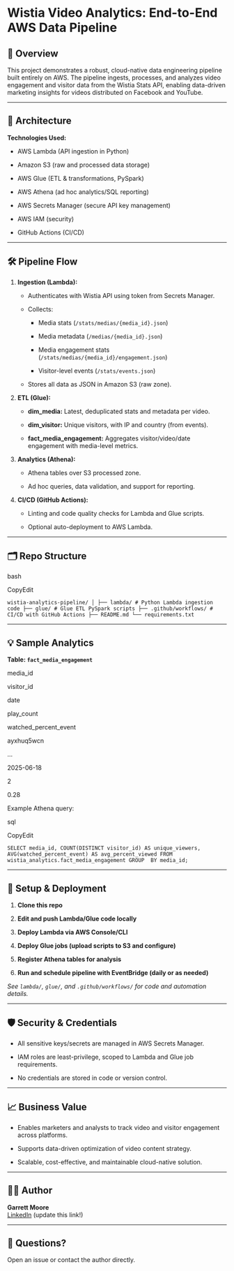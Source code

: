 
# Wistia Video Analytics: End-to-End AWS Data Pipeline

## 🚀 Overview

This project demonstrates a robust, cloud-native data engineering pipeline built entirely on AWS. The pipeline ingests, processes, and analyzes video engagement and visitor data from the Wistia Stats API, enabling data-driven marketing insights for videos distributed on Facebook and YouTube.

----------

## 📐 Architecture

**Technologies Used:**

-   AWS Lambda (API ingestion in Python)
    
-   Amazon S3 (raw and processed data storage)
    
-   AWS Glue (ETL & transformations, PySpark)
    
-   AWS Athena (ad hoc analytics/SQL reporting)
    
-   AWS Secrets Manager (secure API key management)
    
-   AWS IAM (security)
    
-   GitHub Actions (CI/CD)

----------

## 🛠️ Pipeline Flow

1.  **Ingestion (Lambda):**
    
    -   Authenticates with Wistia API using token from Secrets Manager.
        
    -   Collects:
        
        -   Media stats (`/stats/medias/{media_id}.json`)
            
        -   Media metadata (`/medias/{media_id}.json`)
            
        -   Media engagement stats (`/stats/medias/{media_id}/engagement.json`)
            
        -   Visitor-level events (`/stats/events.json`)
            
    -   Stores all data as JSON in Amazon S3 (raw zone).
        
2.  **ETL (Glue):**
    
    -   **dim_media:** Latest, deduplicated stats and metadata per video.
        
    -   **dim_visitor:** Unique visitors, with IP and country (from events).
        
    -   **fact_media_engagement:** Aggregates visitor/video/date engagement with media-level metrics.
        
3.  **Analytics (Athena):**
    
    -   Athena tables over S3 processed zone.
        
    -   Ad hoc queries, data validation, and support for reporting.
        
4.  **CI/CD (GitHub Actions):**
    
    -   Linting and code quality checks for Lambda and Glue scripts.
        
    -   Optional auto-deployment to AWS Lambda.
        

----------

## 🗂️ Repo Structure

bash

CopyEdit

`wistia-analytics-pipeline/
│
├── lambda/ # Python Lambda ingestion code ├── glue/ # Glue ETL PySpark scripts ├── .github/workflows/ # CI/CD with GitHub Actions ├── README.md
└── requirements.txt` 

----------

## 💡 Sample Analytics

**Table: `fact_media_engagement`**

media_id

visitor_id

date

play_count

watched_percent_event

ayxhuq5wcn

...

2025-06-18

2

0.28

Example Athena query:

sql

CopyEdit

`SELECT media_id, COUNT(DISTINCT visitor_id) AS unique_viewers, AVG(watched_percent_event) AS avg_percent_viewed FROM wistia_analytics.fact_media_engagement GROUP  BY media_id;` 

----------

## 📝 Setup & Deployment

1.  **Clone this repo**
    
2.  **Edit and push Lambda/Glue code locally**
    
3.  **Deploy Lambda via AWS Console/CLI**
    
4.  **Deploy Glue jobs (upload scripts to S3 and configure)**
    
5.  **Register Athena tables for analysis**
    
6.  **Run and schedule pipeline with EventBridge (daily or as needed)**
    

_See `lambda/`, `glue/`, and `.github/workflows/` for code and automation details._

----------

## 🛡️ Security & Credentials

-   All sensitive keys/secrets are managed in AWS Secrets Manager.
    
-   IAM roles are least-privilege, scoped to Lambda and Glue job requirements.
    
-   No credentials are stored in code or version control.
    

----------

## 📈 Business Value

-   Enables marketers and analysts to track video and visitor engagement across platforms.
    
-   Supports data-driven optimization of video content strategy.
    
-   Scalable, cost-effective, and maintainable cloud-native solution.
    

----------

## 🧑‍💻 Author

**Garrett Moore**  
[LinkedIn](https://www.linkedin.com/in/garrettmoore4/) (update this link!)

----------

## 📣 Questions?

Open an issue or contact the author directly.
